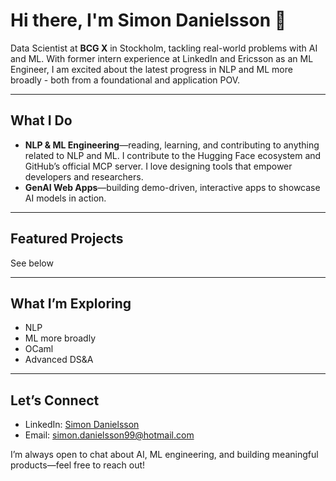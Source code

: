 # Hi there, I'm Simon Danielsson 👋

Data Scientist at **BCG X** in Stockholm, tackling real-world problems with AI and ML. With former intern experience at LinkedIn and Ericsson as an ML Engineer, I am excited about the latest progress in NLP and ML more broadly - both from a foundational and application POV.

---

##  What I Do

- **NLP & ML Engineering**—reading, learning, and contributing to anything related to NLP and ML. I contribute to the Hugging Face ecosystem and GitHub’s official MCP server. I love designing tools that empower developers and researchers.
- **GenAI Web Apps**—building demo-driven, interactive apps to showcase AI models in action.
  
---

##  Featured Projects

See below

---

##  What I’m Exploring

- NLP
- ML more broadly
- OCaml
- Advanced DS&A

---

##  Let’s Connect

- LinkedIn: [Simon Danielsson](https://www.linkedin.com/in/simon-danielsson/)  
- Email: [simon.danielsson99@hotmail.com](simon.danielsson99@hotmail.com)

I’m always open to chat about AI, ML engineering, and building meaningful products—feel free to reach out!

<!--
**simondanielsson/simondanielsson** is a ✨ _special_ ✨ repository because its `README.md` (this file) appears on your GitHub profile.

Here are some ideas to get you started:

- 🔭 I’m currently working on ...
- 🌱 I’m currently learning ...
- 👯 I’m looking to collaborate on ...
- 🤔 I’m looking for help with ...
- 💬 Ask me about ...
- 📫 How to reach me: ...
- 😄 Pronouns: ...
- ⚡ Fun fact: ...
-->
